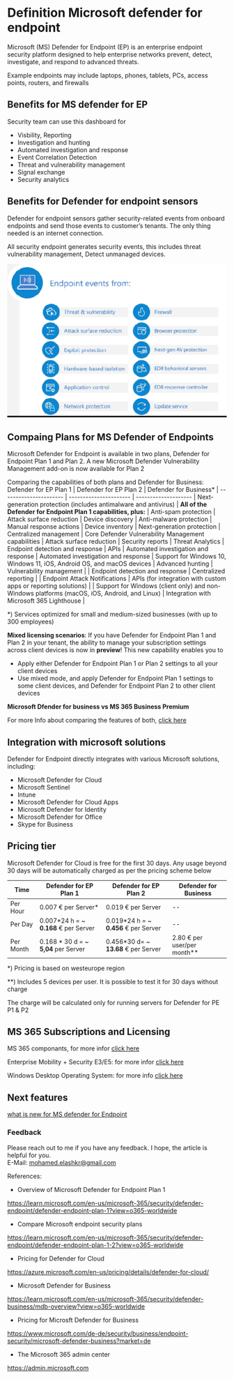 # Definition Microsoft defender for endpoint 

Microsoft (MS) Defender for Endpoint (EP) is an enterprise endpoint security platform designed to help enterprise networks prevent, detect, investigate, and respond to advanced threats.

Example endpoints may include laptops, phones, tablets, PCs, access points, routers, and firewalls

## Benefits for MS defender for EP

Security team can use this dashboard for
- Visbility, Reporting
- Investigation and hunting
- Automated investigation and response
- Event Correlation Detection
- Threat and vulnerability management
- Signal exchange
- Security analytics

## Benefits for Defender for endpoint sensors
Defender for endpoint sensors gather security-related events from onboard endpoints and send those events to customer’s tenants. The only thing needed is an internet connection.

All security endpoint generates security events,  this includes threat vulnerability management,
Detect unmanaged devices. 

![alt text](https://github.com/melashkr/technical-articles/blob/main/ms365-defender/ms-defender-for-endpoint/images/defender-for-endpoints-sensors.PNG?row=true "MS Defender 365 componants")

## Compaing Plans for MS Defender of Endpoints
Microsoft Defender for Endpoint is available in two plans, Defender for Endpoint Plan 1 and Plan 2. A new Microsoft Defender Vulnerability Management add-on is now available for Plan 2

Comparing the capabilities of both plans and Defender for Business:
Defender for EP Plan 1 | Defender for EP Plan 2 | Defender for Business* |
---------------------- | ---------------------- | -------------------- | 
Next-generation protection (includes antimalware and antivirus) | **All of the Defender for Endpoint Plan 1 capabilities, plus:** |  Anti-spam protection |
Attack surface reduction |  Device discovery |  Anti-malware protection |
Manual response actions  | Device inventory | Next-generation protection |
Centralized management | Core Defender Vulnerability Management capabilities | Attack surface reduction |
Security reports |  Threat Analytics | Endpoint detection and response |
APIs |  Automated investigation and response | Automated investigation and response |
Support for Windows 10, Windows 11, iOS, Android OS, and macOS devices | Advanced hunting | Vulnerability management |
 |  Endpoint detection and response | Centralized reporting |
 |  Endpoint Attack Notifications | APIs (for integration with custom apps or reporting solutions) |
 |  Support for Windows (client only) and non-Windows platforms (macOS, iOS, Android, and Linux) |  Integration with Microsoft 365 Lighthouse |
 
*)  Services optimized for small and medium-sized businesses (with up to 300 employees) 

**Mixed licensing scenarios**: If you have Defender for Endpoint Plan 1 and Plan 2 in your tenant, the ability to manage your subscription settings across client devices is now in **preview**! This new capability enables you to
- Apply either Defender for Endpoint Plan 1 or Plan 2 settings to all your client devices
- Use mixed mode, and apply Defender for Endpoint Plan 1 settings to some client devices, and Defender for Endpoint Plan 2 to other client devices

**Microsoft Dfender for business vs MS 365 Business Premium**

For more Info about comparing the features of both, [click here](https://learn.microsoft.com/en-us/microsoft-365/security/defender-business/compare-mdb-m365-plans?view=o365-worldwide)

## Integration with microsoft solutions
Defender for Endpoint directly integrates with various Microsoft solutions, including:
- Microsoft Defender for Cloud
- Microsoft Sentinel
- Intune
- Microsoft Defender for Cloud Apps
- Microsoft Defender for Identity
- Microsoft Defender for Office
- Skype for Business

## Pricing tier

Microsoft Defender for Cloud is free for the first 30 days. Any usage beyond 30 days will be automatically charged as per the pricing scheme below

Time |Defender for EP Plan 1 | Defender for EP Plan 2 | Defender for Business |
-----|---------------------- | ---------------------- | -------------------- | 
Per Hour | 0.007 € per Server* |  0.019 € per Server  | -- |
Per Day  |  0.007*24 h =  ~ **0.168** €  per Server |  0.019*24 h = ~ **0.456** € per Server  | -- |
Per Month| 0.168 * 30 d = ~ **5,04** per Server | 0.456*30 d= ~ **13.68** € per Server | 2.80 € per user/per month** |

*) Pricing is based on westeurope region

**) Includes 5 devices per user. It is possible to test it for 30 days without charge

The charge will be calculated only for running servers for Defender for PE P1 & P2

## MS 365 Subscriptions and Licensing
MS 365 componants, for more infor [click here](https://www.microsoft.com/licensing/terms/productoffering/Microsoft365/MCA)

Enterprise Mobility + Security E3/E5: for more infor [click here ](https://www.microsoft.com/licensing/terms/productoffering/EnterpriseMobilitySecurity/MCA#Addons)


Windows Desktop Operating System: for more info [click here ](https://www.microsoft.com/licensing/terms/productoffering/WindowsDesktopOperatingSystem/MCA#LicenseModel)

## Next features

[what is new for MS defender for Endpoint ](https://learn.microsoft.com/en-us/microsoft-365/security/defender-endpoint/whats-new-in-microsoft-defender-endpoint?view=o365-worldwide)

### Feedback  
Please reach out to me if you have any feedback. I hope, the article is helpful for you.  
E-Mail: mohamed.elashkr@gmail.com

References:
- Overview of Microsoft Defender for Endpoint Plan 1

https://learn.microsoft.com/en-us/microsoft-365/security/defender-endpoint/defender-endpoint-plan-1?view=o365-worldwide

- Compare Microsoft endpoint security plans

https://learn.microsoft.com/en-us/microsoft-365/security/defender-endpoint/defender-endpoint-plan-1-2?view=o365-worldwide

- Pricing for Defender for Cloud

https://azure.microsoft.com/en-us/pricing/details/defender-for-cloud/

- Microsoft Defender for Business

https://learn.microsoft.com/en-us/microsoft-365/security/defender-business/mdb-overview?view=o365-worldwide

- Pricing for Microsft Defender for Business

https://www.microsoft.com/de-de/security/business/endpoint-security/microsoft-defender-business?market=de

- The Microsoft 365 admin center

https://admin.microsoft.com


